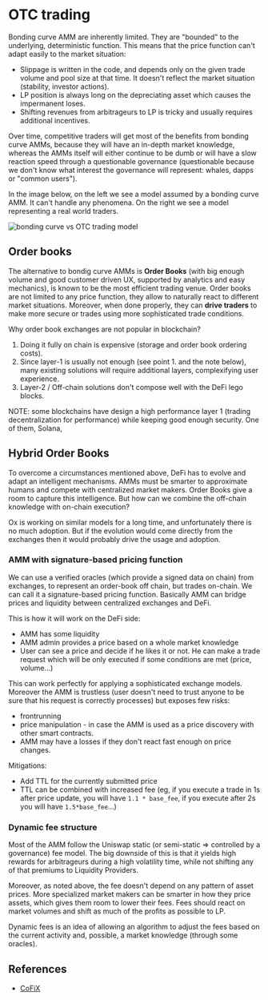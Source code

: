 # OTC trading

Bonding curve AMM are inherently limited. They are "bounded" to the underlying, deterministic function. This means that the price function can't adapt easily to the market situation:

* Slippage is written in the code, and depends only on the given trade volume and pool size at that time. It doesn't reflect the market situation (stability, investor actions).
* LP position is always long on the depreciating asset which causes the impermanent loses.
* Shifting revenues from arbitrageurs to LP is tricky and usually requires additional incentives.

Over time, competitive traders will get most of the benefits from bonding curve AMMs, because they will have an in-depth market knowledge, whereas the AMMs itself will either continue to be dumb or will have a slow reaction speed through a questionable governance (questionable because we don't know what interest the governance will represent: whales, dapps or "common users").

In the image below, on the left we see a model assumed by a bonding curve AMM. It can't handle any phenomena. On the right we see a model representing a real world traders.

![bonding curve vs OTC trading model](https://miro.medium.com/max/700/0*m45BpNQaKpVC_jRY)

## Order books

The alternative to bondig curve AMMs is **Order Books** (with big enough volume and good customer driven UX, supported by analytics and easy mechanics), is known to be the most efficient trading venue. Order books are not limited to any price function, they allow to naturally react to different market situations. Moreover, when done properly, they can **drive traders** to make more secure or trades using more sophisticated trade conditions.

Why order book exchanges are not popular in blockchain?

1. Doing it fully on chain is expensive (storage and order book ordering costs).
1. Since layer-1 is usually not enough (see point 1. and the note below), many existing solutions will require additional layers, complexifying user experience.
1. Layer-2 / Off-chain solutions don't compose well with the DeFi lego blocks.

NOTE: some blockchains have design a high performance layer 1 (trading decentralization for performance) while keeping good enough security. One of them, Solana,



## Hybrid Order Books

To overcome a circumstances mentioned above, DeFi has to evolve and adapt an intelligent mechanisms. AMMs must be smarter to approximate humans and compete with centralized market makers.
Order Books give a room to capture this intelligence. But how can we combine the off-chain knowledge with on-chain execution?

Ox is working on similar models for a long time, and unfortunately there is no much adoption. But if the evolution would come directly from the exchanges then it would probably drive the usage and adoption.


### AMM with signature-based pricing function

We can use a verified oracles (which provide a signed data on chain) from exchanges, to represent an order-book off chain, but trades on-chain. We can call it a signature-based pricing function.
Basically AMM can bridge prices and liquidity between centralized exchanges and DeFi.

This is how it will work on the DeFi side:

* AMM has some liquidity
* AMM admin provides a price based on a whole market knowledge
* User can see a price and decide if he likes it or not. He can make a trade request which will be only executed if some conditions are met (price, volume...)

This can work perfectly for applying a sophisticated exchange models. Moreover the AMM is trustless (user doesn't need to trust anyone to be sure that his request is correctly processes) but exposes few risks:

+ frontrunning
+ price manipulation - in case the AMM is used as a price discovery with other smart contracts.
+ AMM may have a losses if they don't react fast enough on price changes.

Mitigations:

+ Add TTL for the currently submitted price
+ TTL can be combined with increased fee (eg, if you execute a trade in 1s after price update, you will have `1.1 * base_fee`, if you execute after 2s you will have `1.5*base_fee`...)


### Dynamic fee structure

Most of the AMM follow the Uniswap static (or semi-static => controlled by a governance) fee model. The big downside of this is that it yields high rewards for arbitrageurs during a high volatility time, while not shifting any of that premiums to Liquidity Providers.

Moreover, as noted above, the fee doesn't depend on any pattern of asset prices. More specialized market makers can be smarter in how they price assets, which gives them room to lower their fees. Fees should react on market volumes and shift as much of the profits as possible to LP.

Dynamic fees is an idea of allowing an algorithm to adjust the fees based on the current activity and, possible, a market knowledge (through some oracles).


## References

+ [CoFiX](https://medium.com/dragonfly-research/introducing-cofix-a-next-generation-amm-199aea686b6b)
